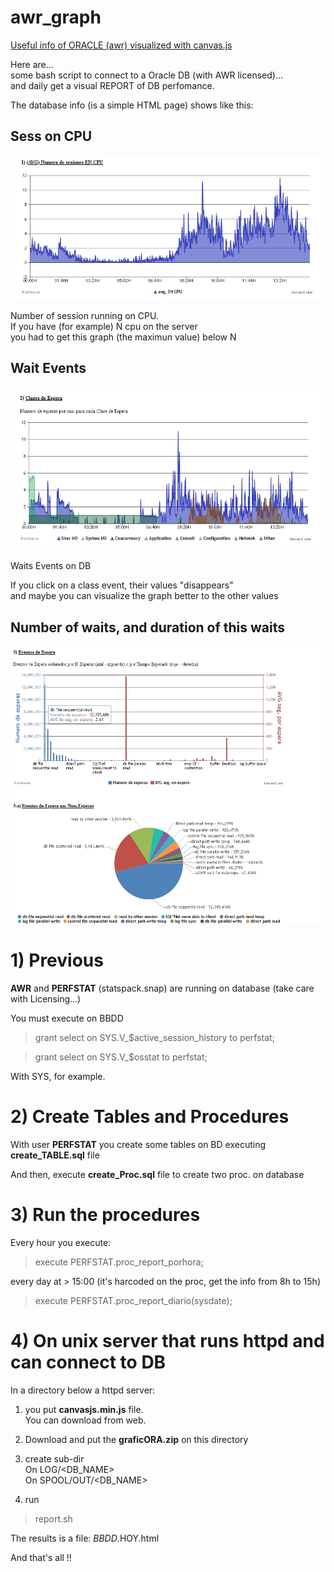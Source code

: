 # awr_graph
<ins>Useful info of ORACLE (awr) visualized with canvas.js</ins>

Here are...<br>
  some bash script to connect to a Oracle DB (with AWR licensed)...<br>
  and daily get a visual REPORT of DB perfomance.

The database info (is a simple HTML page) shows like this:

## Sess on CPU

![Num. sesiones en CPU](IMG/sess_on_cpu.PNG)

Number of session running on CPU. <br>
If you have (for example) N cpu on the server<br>
you had to get this graph (the maximun value) below N

## Wait Events

![Wait_Events](IMG/wait_events.PNG)

Waits Events on DB<br>

If you click on a class event, their values "disappears" <br>and maybe you can visualize the graph better to the other values

## Number of waits, and duration of this waits

![Numeros_Esperas](IMG/numESPERAS_Seg.En.Espera.png)


# 1) Previous

**AWR** and **PERFSTAT** (statspack.snap) are running on database (take care with Licensing...)

You must execute on BBDD

> grant select on  SYS.V_$active_session_history to perfstat;

> grant select on  SYS.V_$osstat to perfstat;

With SYS, for example.

# 2) Create Tables and Procedures 

With user **PERFSTAT** you create some tables on BD executing **create_TABLE.sql** file

And then, execute **create_Proc.sql** file to create two proc. on database

# 3) Run the procedures 

Every hour you execute:
> execute PERFSTAT.proc_report_porhora;

every day at > 15:00 (it's harcoded on the proc, get the info from 8h to 15h)
> execute PERFSTAT.proc_report_diario(sysdate);

# 4) On unix server that runs httpd and can connect to DB 

In a directory below a httpd server:<br> 

1) you put **canvasjs.min.js** file. <br> You can download from web.<br>

2) Download and put the <b>graficORA.zip</b> on this directory <br>

3) create sub-dir<br>
On LOG/<DB_NAME> <br>
On SPOOL/OUT/<DB_NAME> <br> 

4) run
> report.sh


The results is a file:
	$BBDD.$HOY.html 

And that's all !!


